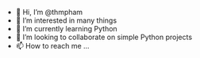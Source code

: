 - 👋 Hi, I’m @thmpham
- 👀 I’m interested in many things
- 🌱 I’m currently learning Python
- 💞️ I’m looking to collaborate on simple Python projects
- 📫 How to reach me ...

<!---
thmpham/thmpham is a ✨ special ✨ repository because its `README.md` (this file) appears on your GitHub profile.
You can click the Preview link to take a look at your changes.
--->
